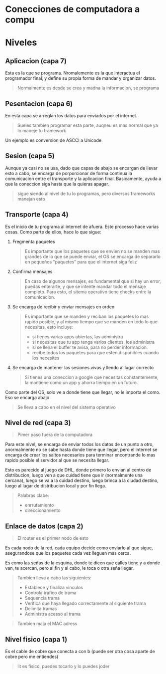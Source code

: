 # Conecciones de computadora a compu

# Niveles

## Aplicacion (capa 7)

Esta es la que se programa. Nromalemente es la que interactua el programador final, y define su propia forma de mandar y organizar datos.

> Normalmente es desde se crea y madna la informacion, se programa

## Pesentacion (capa 6)

En esta capa se arreglan los datos para enviarlos por el internet.

> Sueles tambien programar esta parte, auqneu es mas normal que ya lo maneje tu framework

Un ejemplo es conversion de ASCCI a Unicode

## Sesion (capa 5)

Aunque ya casi no se usa, dado que capas de abajo se encargan de llevar esto a cabo, se encarga de porporcionar de forma continua la comunicacion entre el transporte y la aplicacion final. Basicamente, ayuda a que la coneccion siga hasta que la quieras apagar.

> sigue siendo al nivel de tu lo programas, pero diversos frameworks manejan esto

## Transporte (capa 4)

Es el inicio de tu programa al internet de afuera. Este processo hace varias cosas. Como parte de ellos, hace lo que sigue:

1. Fregmenta paquetes
    > Es importante que los paquetes que se envien no se manden mas grandes de lo que se puede enviar, el OS se encarga de separarlo en pequeños "paquetes" para que el internet siga feliz

1. Confirma mensajes

    > En caso de algunos mensajes, es fundamental que si hay un error, puedas enterarte, y que se intente mandar todo el mensaje completo. Para esto, el sitema operativo tiene checks entre la comunicacion.

1. Se encarga de recibir y enviar mensajes en orden

    > Es importante que se manden y reciban los paquetes lo mas rapido posible, y al mismo tiempo que se manden en todo lo que necesitas, esto incluye:
    > - si tienes varias apps abiertas, las administra
    > - si necesitas que tu app tenga varios clientes, los administra
    > - si se llena el buffer te avisa, para no perder informacion.
    > - recibe todos los paquetes para que esten disponibles cuando los necesites

1. Se encarga de mantener las sesiones vivas y llendo al lugar correcto

    > Si tienes una coneccion a google que necesitas constantemente, la mantiene como un app y ahorra tiempo en un futuro.

Como parte del OS, solo ve a donde tiene que llegar, no le importa el como. Eso se encarga abajo

> Se lleva a cabo en el nivel del sistema operativo

## Nivel de red (capa 3)

> Pimer paso fuera de la computadora

Para este nivel, se encarga de enviar todos los datos de un punto a otro, anormalmente no se sabe hasta donde tiene que llegar, pero el internet se encarga de crear los saltos necesarios para terminar encontrande lo mas rapido posible el servidor al que se necesita llegar.

Esto es parecido al juego de DHL, donde primero lo envian al centro de distribucion, luego ven a que cuidad tiene que ir (normalmente una cercana), luego se va a la cuidad destino, luego brinca a la ciudad destino, luego al lugar de distribucion local y por fin llega.
> Palabras clabe:
> - enrrutamiento
> - direccionamiento

## Enlace de datos (capa 2)

> El router es el primer nodo de esto

Es cada nodo de la red, cada equipo decide como enviarlo al que sigue, asegurandose que los paquetes cada vez lleguen mas cerca. 

Es como las señas de la esquina, donde te dicen que calles tiene y a donde van, te acercan, pero al fin y al cabo, le toca o otra seña llegar.

> Tambien lleva a cabo las siguientes:
> - Establece y finaliza vinculos
> - Controla trafico de trama
> - Sequencia trama
> - Verifica que haya llegado correctamente al siguiente trama
> - Delimita tramas
> - Administra acesso al trama

> Tambien maja el MAC adress

## Nivel fisico (capa 1)

Es el cable de cobre que conecta a con b (puede ser otra cosa aparte de cobre pero me entiendes)

> lit es fisico, puedes tocarlo y lo puedes joder